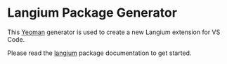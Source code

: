 # Langium Package Generator

This [Yeoman](https://yeoman.io) generator is used to create a new Langium extension for VS Code.

Please read the [langium](https://www.npmjs.com/package/langium) package documentation to get started.
